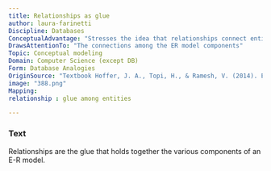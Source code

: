 ```yaml
---
title: Relationships as glue
author: laura-farinetti
Discipline: Databases
ConceptualAdvantage: "Stresses the idea that relationships connect entities "
DrawsAttentionTo: "The connections among the ER model components"
Topic: Conceptual modeling
Domain: Computer Science (except DB)
Form: Database Analogies
OriginSource: "Textbook Hoffer, J. A., Topi, H., & Ramesh, V. (2014). Essentials of Database Management. Prentice Hall Press."
image: "388.png"
Mapping:
relationship : glue among entities

---
```

### Text
<p>Relationships are the glue that holds together the various components of an E-R model.</p>
